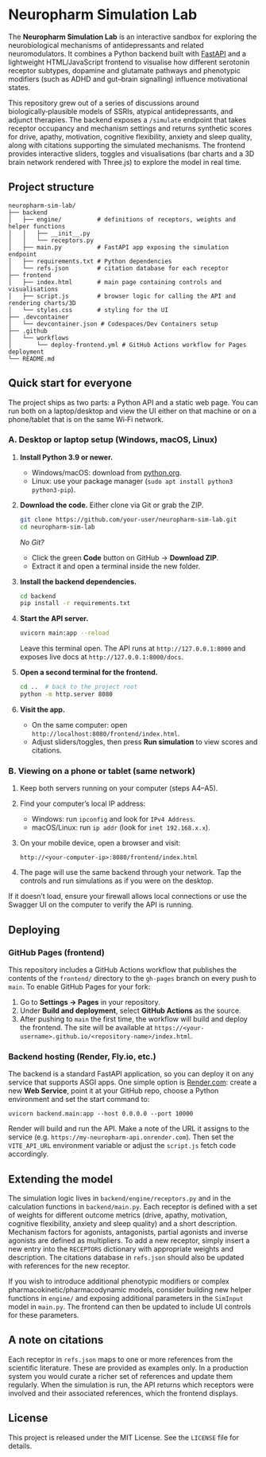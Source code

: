 # Neuropharm Simulation Lab

The **Neuropharm Simulation Lab** is an interactive sandbox for exploring the
neurobiological mechanisms of antidepressants and related neuromodulators.
It combines a Python backend built with [FastAPI](https://fastapi.tiangolo.com/)
and a lightweight HTML/JavaScript frontend to visualise how different
serotonin receptor subtypes, dopamine and glutamate pathways and phenotypic
modifiers (such as ADHD and gut–brain signalling) influence motivational
states.

This repository grew out of a series of discussions around
biologically‑plausible models of SSRIs, atypical antidepressants, and
adjunct therapies.  The backend exposes a `/simulate` endpoint that
takes receptor occupancy and mechanism settings and returns synthetic
scores for drive, apathy, motivation, cognitive flexibility, anxiety
and sleep quality, along with citations supporting the simulated
mechanisms.  The frontend provides interactive sliders, toggles and
visualisations (bar charts and a 3D brain network rendered with
Three.js) to explore the model in real time.

## Project structure

```
neuropharm-sim-lab/
├── backend
│   ├── engine/          # definitions of receptors, weights and helper functions
│   │   ├── __init__.py
│   │   └── receptors.py
│   ├── main.py          # FastAPI app exposing the simulation endpoint
│   ├── requirements.txt # Python dependencies
│   └── refs.json        # citation database for each receptor
├── frontend
│   ├── index.html       # main page containing controls and visualisations
│   ├── script.js        # browser logic for calling the API and rendering charts/3D
│   └── styles.css       # styling for the UI
├── .devcontainer
│   └── devcontainer.json # Codespaces/Dev Containers setup
├── .github
│   └── workflows
│       └── deploy-frontend.yml # GitHub Actions workflow for Pages deployment
└── README.md
```

## Quick start for everyone

The project ships as two parts: a Python API and a static web page. You
can run both on a laptop/desktop and view the UI either on that machine
or on a phone/tablet that is on the same Wi‑Fi network.

### A. Desktop or laptop setup (Windows, macOS, Linux)

1. **Install Python 3.9 or newer.**
   * Windows/macOS: download from [python.org](https://www.python.org/downloads/).
   * Linux: use your package manager (`sudo apt install python3 python3-pip`).

2. **Download the code.** Either clone via Git or grab the ZIP.

   ```bash
   git clone https://github.com/your-user/neuropharm-sim-lab.git
   cd neuropharm-sim-lab
   ```

   _No Git?_
   * Click the green **Code** button on GitHub → **Download ZIP**.
   * Extract it and open a terminal inside the new folder.

3. **Install the backend dependencies.**

   ```bash
   cd backend
   pip install -r requirements.txt
   ```

4. **Start the API server.**

   ```bash
   uvicorn main:app --reload
   ```

   Leave this terminal open. The API runs at `http://127.0.0.1:8000` and
   exposes live docs at `http://127.0.0.1:8000/docs`.

5. **Open a second terminal for the frontend.**

   ```bash
   cd ..  # back to the project root
   python -m http.server 8080
   ```

6. **Visit the app.**
   * On the same computer: open `http://localhost:8080/frontend/index.html`.
   * Adjust sliders/toggles, then press **Run simulation** to view scores and citations.

### B. Viewing on a phone or tablet (same network)

1. Keep both servers running on your computer (steps A4–A5).
2. Find your computer’s local IP address:
   * Windows: run `ipconfig` and look for `IPv4 Address`.
   * macOS/Linux: run `ip addr` (look for `inet 192.168.x.x`).
3. On your mobile device, open a browser and visit:

   ```
   http://<your-computer-ip>:8080/frontend/index.html
   ```

4. The page will use the same backend through your network. Tap the
   controls and run simulations as if you were on the desktop.

If it doesn’t load, ensure your firewall allows local connections or use
the Swagger UI on the computer to verify the API is running.

## Deploying

### GitHub Pages (frontend)

This repository includes a GitHub Actions workflow that publishes the
contents of the `frontend/` directory to the `gh-pages` branch on every push to
`main`.  To enable GitHub Pages for your fork:

1. Go to **Settings → Pages** in your repository.
2. Under **Build and deployment**, select **GitHub Actions** as the
   source.
3. After pushing to `main` the first time, the workflow will build and
   deploy the frontend.  The site will be available at
   `https://<your-username>.github.io/<repository-name>/index.html`.

### Backend hosting (Render, Fly.io, etc.)

The backend is a standard FastAPI application, so you can deploy it on
any service that supports ASGI apps.  One simple option is
[Render.com](https://render.com/): create a new **Web Service**, point
it at your GitHub repo, choose a Python environment and set the start
command to:

```
uvicorn backend.main:app --host 0.0.0.0 --port 10000
```

Render will build and run the API.  Make a note of the URL it assigns
to the service (e.g. `https://my-neuropharm-api.onrender.com`).  Then
set the `VITE_API_URL` environment variable or adjust the `script.js`
fetch code accordingly.

## Extending the model

The simulation logic lives in `backend/engine/receptors.py` and in the
calculation functions in `backend/main.py`.  Each receptor is defined
with a set of weights for different outcome metrics (drive, apathy,
motivation, cognitive flexibility, anxiety and sleep quality) and a
short description.  Mechanism factors for agonists, antagonists,
partial agonists and inverse agonists are defined as multipliers.  To
add a new receptor, simply insert a new entry into the `RECEPTORS`
dictionary with appropriate weights and description.  The citations
database in `refs.json` should also be updated with references for the
new receptor.

If you wish to introduce additional phenotypic modifiers or complex
pharmacokinetic/pharmacodynamic models, consider building new helper
functions in `engine/` and exposing additional parameters in the
`SimInput` model in `main.py`.  The frontend can then be updated to
include UI controls for these parameters.

## A note on citations

Each receptor in `refs.json` maps to one or more references from the
scientific literature.  These are provided as examples only.  In a
production system you would curate a richer set of references and
update them regularly.  When the simulation is run, the API returns
which receptors were involved and their associated references, which
the frontend displays.

## License

This project is released under the MIT License.  See the `LICENSE`
file for details.
